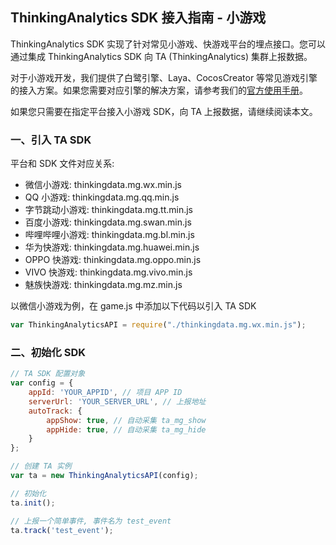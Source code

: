 ## ThinkingAnalytics SDK 接入指南 - 小游戏

ThinkingAnalytics SDK 实现了针对常见小游戏、快游戏平台的埋点接口。您可以通过集成 ThinkingAnalytics SDK 向 TA (ThinkingAnalytics) 集群上报数据。

对于小游戏开发，我们提供了白鹭引擎、Laya、CocosCreator 等常见游戏引擎的接入方案。如果您需要对应引擎的解决方案，请参考我们的[官方使用手册](https://docs.thinkingdata.cn/ta-manual/latest/installation/installation_menu/client_sdk/mp_sdk_installation/mp_sdk_installation.html)。

如果您只需要在指定平台接入小游戏 SDK，向 TA 上报数据，请继续阅读本文。

### 一、引入 TA SDK

平台和 SDK 文件对应关系:
* 微信小游戏: thinkingdata.mg.wx.min.js
* QQ 小游戏: thinkingdata.mg.qq.min.js
* 字节跳动小游戏: thinkingdata.mg.tt.min.js
* 百度小游戏: thinkingdata.mg.swan.min.js
* 哔哩哔哩小游戏: thinkingdata.mg.bl.min.js
* 华为快游戏: thinkingdata.mg.huawei.min.js
* OPPO 快游戏: thinkingdata.mg.oppo.min.js
* VIVO 快游戏: thinkingdata.mg.vivo.min.js
* 魅族快游戏: thinkingdata.mg.mz.min.js

以微信小游戏为例，在 game.js 中添加以下代码以引入 TA SDK

```js
var ThinkingAnalyticsAPI = require("./thinkingdata.mg.wx.min.js");
```

### 二、初始化 SDK

```js
// TA SDK 配置对象
var config = {
    appId: 'YOUR_APPID', // 项目 APP ID
    serverUrl: 'YOUR_SERVER_URL', // 上报地址
    autoTrack: {
        appShow: true, // 自动采集 ta_mg_show
        appHide: true, // 自动采集 ta_mg_hide
    }
};

// 创建 TA 实例
var ta = new ThinkingAnalyticsAPI(config);

// 初始化
ta.init();

// 上报一个简单事件, 事件名为 test_event
ta.track('test_event');
```

